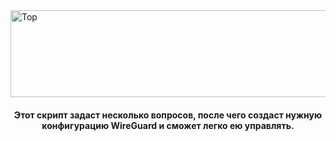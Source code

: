 <img width="1104" height="139" alt="Top" src="https://github.com/user-attachments/assets/8a03ff20-98ab-4fe4-917e-8ea4db5acc9c" />

#### <center> Этот скрипт задаст несколько вопросов, после чего создаст нужную конфигурацию WireGuard и сможет легко ею управлять. </center>
